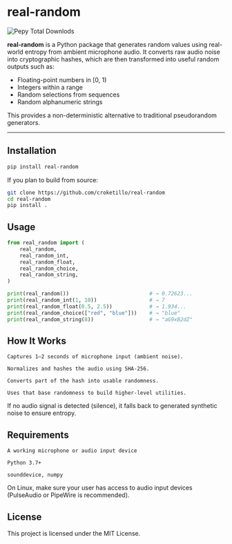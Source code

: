 # real-random
![Pepy Total Downlods](https://img.shields.io/pepy/dt/real-random)

**real-random** is a Python package that generates random values using real-world entropy from ambient microphone audio. It converts raw audio noise into cryptographic hashes, which are then transformed into useful random outputs such as:

- Floating-point numbers in [0, 1)
- Integers within a range
- Random selections from sequences
- Random alphanumeric strings

This provides a non-deterministic alternative to traditional pseudorandom generators.

---

## Installation

```bash
pip install real-random
```

If you plan to build from source:

```bash
git clone https://github.com/croketillo/real-random
cd real-random
pip install .
```

## Usage
```python
from real_random import (
    real_random,
    real_random_int,
    real_random_float,
    real_random_choice,
    real_random_string,
)

print(real_random())                          # → 0.72623...
print(real_random_int(1, 10))                 # → 7
print(real_random_float(0.5, 2.5))            # → 1.934...
print(real_random_choice(["red", "blue"]))    # → "blue"
print(real_random_string(8))                  # → "aG9xB2dZ"
```

## How It Works

    Captures 1–2 seconds of microphone input (ambient noise).

    Normalizes and hashes the audio using SHA-256.

    Converts part of the hash into usable randomness.

    Uses that base randomness to build higher-level utilities.

If no audio signal is detected (silence), it falls back to generated synthetic noise to ensure entropy.


## Requirements

    A working microphone or audio input device

    Python 3.7+

    sounddevice, numpy

On Linux, make sure your user has access to audio input devices (PulseAudio or PipeWire is recommended).

## License

This project is licensed under the MIT License.

